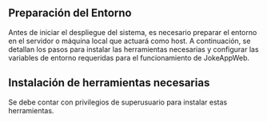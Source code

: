 ## Preparación del Entorno

Antes de iniciar el despliegue del sistema, es necesario preparar el entorno en el servidor o máquina local que actuará como host. A continuación, se detallan los pasos para instalar las herramientas necesarias y configurar las variables de entorno requeridas para el funcionamiento de JokeAppWeb.

## Instalación de herramientas necesarias

Se debe contar con privilegios de superusuario para instalar estas herramientas.

<!-- ### Git

Git se utiliza para clonar el repositorio del proyecto:

```bash
sudo apt update
sudo apt install git -y
```

### Docker

Docker permite la ejecución de contenedores de forma aislada:

```bash
sudo apt install docker.io -y
sudo systemctl enable docker
sudo systemctl start docker
```

### Docker Compose

Docker Compose permite orquestar múltiples contenedores:

```bash
sudo apt install docker-compose -y
```

### Servidor Web Nginx

Se usará Nginx como proxy inverso para redirigir el tráfico hacia los contenedores:

```bash
sudo apt install nginx -y
sudo systemctl enable nginx
``` -->
